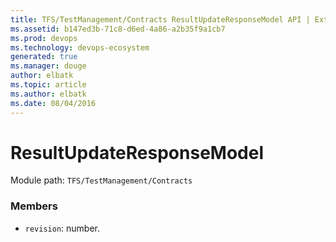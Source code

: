 ```yaml
---
title: TFS/TestManagement/Contracts ResultUpdateResponseModel API | Extensions for Visual Studio Team Services
ms.assetid: b147ed3b-71c8-d6ed-4a86-a2b35f9a1cb7
ms.prod: devops
ms.technology: devops-ecosystem
generated: true
ms.manager: douge
author: elbatk
ms.topic: article
ms.author: elbatk
ms.date: 08/04/2016
---
```


# ResultUpdateResponseModel

Module path: `TFS/TestManagement/Contracts`


### Members

* `revision`: number. 

